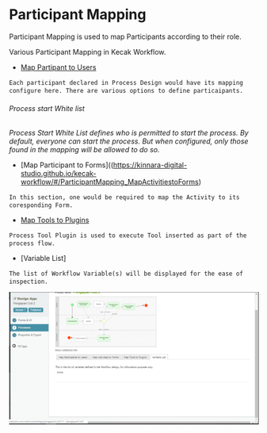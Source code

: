 # Participant Mapping #

Participant Mapping is used to map Participants according to their role.

Various Participant Mapping in Kecak Workflow.

- [Map Partipant to Users](https://kinnara-digital-studio.github.io/kecak-workflow/#/ParticipantMapping_MapParticipanttoUsers) 
```
Each participant declared in Process Design would have its mapping configure here. There are various options to define particaipants.
```

###### Process start White list ######

*Process Start White List defines who is permitted to start the process. By default, everyone can start the process.  But when configured, only those found in the mapping will be allowed to do so.*

- [Map Participant to Forms]((https://kinnara-digital-studio.github.io/kecak-workflow/#/ParticipantMapping_MapActivitiestoForms) 

```
In this section, one would be required to map the Activity to its coresponding Form.
```

- [Map Tools to Plugins](https://kinnara-digital-studio.github.io/kecak-workflow/#/ParticipantMapping_MapToolsToPlugins)

```
Process Tool Plugin is used to execute Tool inserted as part of the process flow.
```

- [Variable List]

```
The list of Workflow Variable(s) will be displayed for the ease of inspection.

```

<img src="https://raw.githubusercontent.com/kinnara-digital-studio/kecak-workflow/master/docs/assets/buildingPlugins-variableList.png" alt="buildingPlugins-variableList" />




